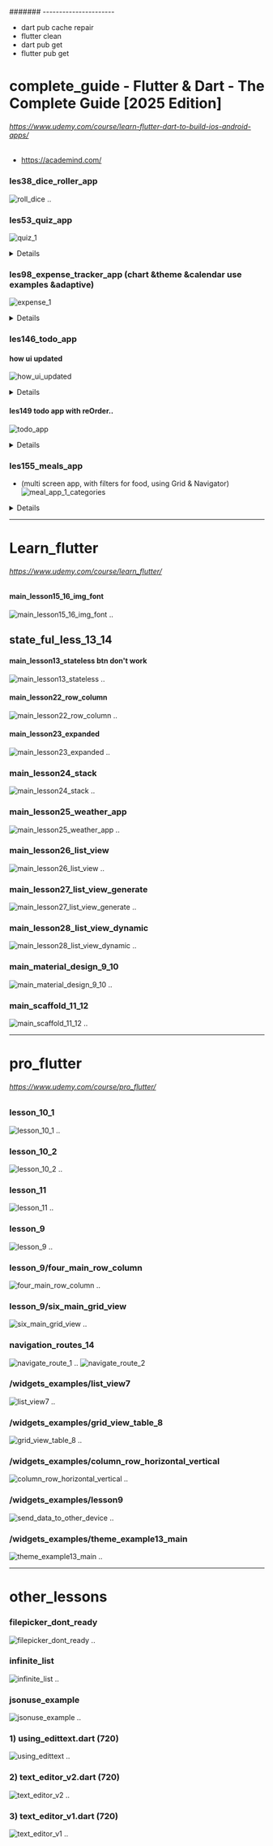 ####### ----------------------
- dart pub cache repair
- flutter clean
- dart pub get
- flutter pub get

# complete_guide - Flutter & Dart - The Complete Guide [2025 Edition]
###### https://www.udemy.com/course/learn-flutter-dart-to-build-ios-android-apps/
- https://academind.com/

### les38_dice_roller_app
![roll_dice](img/compl_edit/roll_dice.jpg)
..
### les53_quiz_app
![quiz_1](img/compl_edit/quiz/quiz_1.jpg)
<details>

![quiz_2](img/compl_edit/quiz/quiz_2.jpg)
<br>

![quiz_3](img/compl_edit/quiz/quiz_3.jpg)
<br>

![quiz_lesson77](img/compl_edit/quiz/quiz_lesson77.jpg)
<br>

![quiz_l77_values_across_widgets](img/compl_edit/quiz/quiz_l77_values_across_widgets.jpg)
<br></details>

### les98_expense_tracker_app (chart &theme &calendar use examples &adaptive)
![expense_1](img/compl_edit/expense/expense_1.jpg)
<details>

![expense_2](img/compl_edit/expense/expense_2.jpg)
<br>

![expense_3](img/compl_edit/expense/expense_3.jpg)
<br>

![expense_adaptive_1](img/compl_edit/expense/expense_adaptive_1.jpg)
<br>

![expense_adaptive_2](img/compl_edit/expense/expense_adaptive_2.jpg)
</details>

### les146_todo_app
#### how ui updated
![how_ui_updated](img/compl_edit/how_ui_updated.jpg)
<details>

![uI_up_interface](img/compl_edit/uI_up_interface.jpg)
<br>

![ui_upd_console](img/compl_edit/ui_upd_console.jpg)
</details>

#### les149 todo app with reOrder..
![todo_app](img/compl_edit//todo_app.jpg)
<details>

![widget_elem_trees](img/compl_edit/widget_elem_trees.jpg)
</details>

### les155_meals_app 
  - (multi screen app, with filters for food, using Grid & Navigator)
![meal_app_1_categories](img/compl_edit/meal/meal_app_1_categories.jpg)

<details>

![meal_app_screens](img/compl_edit/meal/meal_app_screens.jpg)
<br>

![meal_app_2](img/compl_edit/meal/meal_app_2.jpg)
<br>

![meal_app_3_meal_details](img/compl_edit/meal/meal_app_3_meal_details.jpg)
<br>

![meal_app_4_favorites](img/compl_edit/meal/meal_app_4_favorites.jpg)
<br>

![meal_app_5_drawer_menu](img/compl_edit/meal/meal_app_5_drawer_menu.jpg)
<br>

![meal_app_6_checkbox_filters](img/compl_edit/meal/meal_app_6_checkbox_filters.jpg)
</details>

--------------------------------------------------------------------------------
# Learn_flutter
###### https://www.udemy.com/course/learn_flutter/
#### main_lesson15_16_img_font
![main_lesson15_16_img_font](img/learn_flutter/main_lesson15_16_img_font.jpg)
..
## state_ful_less_13_14
#### main_lesson13_stateless btn don't work
![main_lesson13_stateless](img/learn_flutter/main_lesson13_stateless.jpg)
..
#### main_lesson22_row_column
![main_lesson22_row_column](img/learn_flutter/main_lesson22_row_column.jpg)
..
#### main_lesson23_expanded
![main_lesson23_expanded](img/learn_flutter/main_lesson23_expanded.jpg)
..
### main_lesson24_stack
![main_lesson24_stack](img/learn_flutter/main_lesson24_stack.jpg)
..
### main_lesson25_weather_app
![main_lesson25_weather_app](img/learn_flutter/main_lesson25_weather_app.jpg)
..
### main_lesson26_list_view
![main_lesson26_list_view](img/learn_flutter/main_lesson26_list_view.jpg)
..
### main_lesson27_list_view_generate
![main_lesson27_list_view_generate](img/learn_flutter/main_lesson27_list_view_generate.jpg)
..
### main_lesson28_list_view_dynamic
![main_lesson28_list_view_dynamic](img/learn_flutter/main_lesson28_list_view_dynamic.jpg)
..
### main_material_design_9_10
![main_material_design_9_10](img/learn_flutter/main_material_design_9_10.jpg)
..
### main_scaffold_11_12
![main_scaffold_11_12](img/learn_flutter/main_scaffold_11_12.jpg)
..

--------------------------------------------------------------------------------
# pro_flutter
###### https://www.udemy.com/course/pro_flutter/
### lesson_10_1
![lesson_10_1](img/pro_flutter/lesson_10_1.jpg)
.. 
### lesson_10_2
![lesson_10_2](img/pro_flutter/lesson_10_2.jpg)
.. 
### lesson_11
![lesson_11](img/pro_flutter/lesson_11.jpg)
.. 
### lesson_9
![lesson_9](img/pro_flutter/lesson_9.jpg)
.. 
### lesson_9/four_main_row_column
![four_main_row_column](img/pro_flutter/four_main_row_column.jpg)
.. 
### lesson_9/six_main_grid_view
![six_main_grid_view](img/pro_flutter/six_main_grid_view.jpg)
.. 
### navigation_routes_14
![navigate_route_1](img/pro_flutter/navigate_route_1.jpg)
..
![navigate_route_2](img/pro_flutter/navigate_route_2.jpg)

### /widgets_examples/list_view7
![list_view7](img/pro_flutter/widgets_examples/list_view_7.jpg)
..
### /widgets_examples/grid_view_table_8
![grid_view_table_8](img/pro_flutter/widgets_examples/grid_view_table_8.jpg)
..
### /widgets_examples/column_row_horizontal_vertical
![column_row_horizontal_vertical](img/pro_flutter/widgets_examples/column_row_horizontal_vertical.jpg)
..
### /widgets_examples/lesson9
![send_data_to_other_device](img/pro_flutter/widgets_examples/send_data_to_other_device.jpg)
..
### /widgets_examples/theme_example13_main
![theme_example13_main](img/pro_flutter/widgets_examples/theme_example13_main.jpg)
..

--------------------------------------------------------------------------------
# other_lessons
### filepicker_dont_ready
![filepicker_dont_ready](img/other_lessons/filepicker_dont_ready.jpg)
..
### infinite_list
![infinite_list](img/other_lessons/infinite_list.jpg)
..
### jsonuse_example
![jsonuse_example](img/other_lessons/jsonuse_example.jpg)
..
### 1) using_edittext.dart (720)
![using_edittext](img/other_lessons/using_edittext.jpg)
..
### 2) text_editor_v2.dart (720)
![text_editor_v2](img/other_lessons/text_editor_v2.jpg)
..
### 3) text_editor_v1.dart (720)
![text_editor_v1](img/other_lessons/text_editor_v1.jpg)
..
